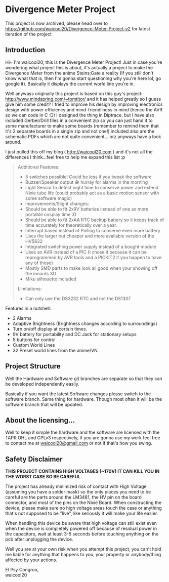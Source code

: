 # Divergence Meter Project

This project is now archived, please head over to https://github.com/waicool20/Divergence-Meter-Project-v2 for latest iteration of the project

## Introduction
Hi~ I'm waicool20, this is the Divergence Meter Project! Just in case you're wondering what project this is about, it's actually a project to make the Divergence Meter from the anime Steins;Gate a reality (If you still don't know what that is, then I'm gonna start questioning why you're here lol, go google it). Basically it displays the current world line you're in. 

Well anyways originally this project is based on this guy's project: http://www.mindspring.com/~tomtitor/ and it has helped greatly so I guess give him some credit? I tried to improve his design by improving electronics design with power efficiency and mind-friendliness in mind (hence the AVR so we can code in C :D) I designed the thing in Diptrace, but I have also included Gerber/Drill files in a convenient zip so you can just hand it to some manufacturer to make some boards (remember to remind them that it's 2 separate boards in a single zip and not one!) included also are the schematic PDFs which are not quite convenient... orz anyways have a look around.

I just pulled this off my blog ( http://waicool20.com ) and it's not all the differences I think...feel free to help me expand this list :p

> Additional Features:
> - 5 switches possible! Could be less if you tweak the software
> - Buzzer/Speaker output 😀 hurray for alarms in the morning
> - Light Sensor to detect night time to conserve power and extend Nixie tube life (could probably act as a basic motion sensor with some software magic)
> - Improvements/Slight changes:
> - Should be able to fit 2x9V batteries instead of one so more portable cosplay time :D
> - Should be able to fit 2xAA RTC backup battery so it keeps track of time accurately for theoretically over a year.
> - Interrupt based instead of Polling to conserve even more battery
> - Uses the larger but cheaper and more available version of the HV5622
> - Integrated switching power supply instead of a bought module
> - Uses an AVR instead of a PIC (I chose it because it can be reprogrammed by AVR tools and a PICKIT2 if you happen to have any of those)
> - Mostly SMD parts to make look all good when your showing off the innards XD
> - Miku silhouette included
>
> Limitations:
> - Can only use the DS3232 RTC and not the DS1307

Features in a nutshell:
- 2 Alarms
- Adaptive Brightness (Brightness changes according to surroundings)
- Turn on/off display at certain times.
- 9V battery for portability and DC Jack for stationary setups
- 5 buttons for control
- Custom World Lines
- 32 Preset world lines from the anime/VN

## Project Structure
Well the Hardware and Software git branches are separate so that they can be developed independently easily.

Basically if you want the latest Software changes please switch to the software branch. Same thing for hardware. Though most often it will be the software branch that will be updated.

## About the licensing...
Well to keep it simple the hardware and the software are licensed with the TAPR OHL and GPLv3 respectively, if you are gonna use my work feel free to contact me at waicool20@gmail.com or not if that's how you swing. 

## Safety Disclaimer
**THIS PROJECT CONTAINS HIGH VOLTAGES (~170V) IT CAN KILL YOU IN THE WORST CASE SO BE CAREFUL.**  

The project has already minimized risk of contact with High Voltage (assuming you have a solder mask) so the only places you need to be careful are the parts around the LM3481, the HV pin on the board connector, and most of the pins on the Nixie Board. When constructing the device, please make sure no high voltage areas touch the case or anything that's not supposed to be "live", like seriously it will make your life easier.

When handling this device be aware that high voltage can still exist even when the device is completely powered off because of residual power in the capacitors, wait at least 3-5 seconds before touching anything on the pcb after unplugging the device.

Well you are at your own risk when you attempt this project, you can't hold me liable for anything that happens to you, your property or anybody/thing affected by your actions. 

El Psy Congroo,  
waicool20

